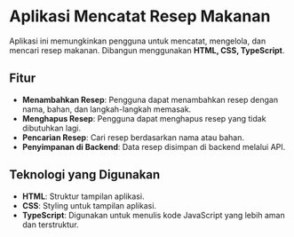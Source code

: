 # Aplikasi Mencatat Resep Makanan

Aplikasi ini memungkinkan pengguna untuk mencatat, mengelola, dan mencari resep makanan. Dibangun menggunakan **HTML, CSS, TypeScript**.

## Fitur
- **Menambahkan Resep**: Pengguna dapat menambahkan resep dengan nama, bahan, dan langkah-langkah memasak.
- **Menghapus Resep**: Pengguna dapat menghapus resep yang tidak dibutuhkan lagi.
- **Pencarian Resep**: Cari resep berdasarkan nama atau bahan.
- **Penyimpanan di Backend**: Data resep disimpan di backend melalui API.

## Teknologi yang Digunakan
- **HTML**: Struktur tampilan aplikasi.
- **CSS**: Styling untuk tampilan aplikasi.
- **TypeScript**: Digunakan untuk menulis kode JavaScript yang lebih aman dan terstruktur.


